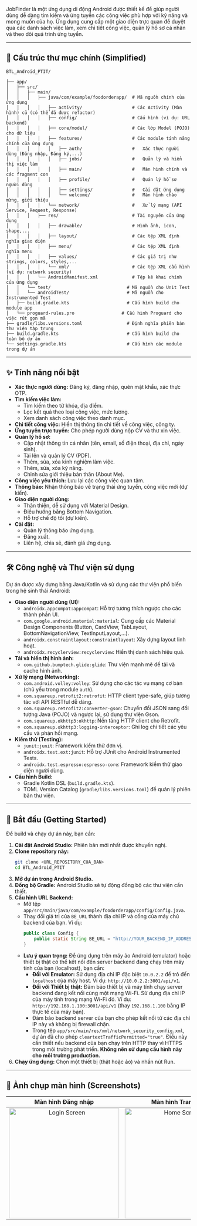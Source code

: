 JobFinder là một ứng dụng di động Android được thiết kế để giúp người dùng dễ dàng tìm kiếm và ứng tuyển các công việc phù hợp với kỹ năng và mong muốn của họ. Ứng dụng cung cấp một giao diện trực quan để duyệt qua các danh sách việc làm, xem chi tiết công việc, quản lý hồ sơ cá nhân và theo dõi quá trình ứng tuyển.

---

## 📁 Cấu trúc thư mục chính (Simplified)
```
BTL_Android_PTIT/

├── app/
│   ├── src/
│   │   ├── main/
│   │   │   ├── java/com/example/foodorderapp/  # Mã nguồn chính của ứng dụng
│   │   │   │   ├── activity/                   # Các Activity (Màn hình) cũ (có thể đã được refactor)
│   │   │   │   ├── config/                     # Cấu hình (ví dụ: URL backend)
│   │   │   │   ├── core/model/                 # Các lớp Model (POJO) cho dữ liệu
│   │   │   │   ├── features/                   # Các module tính năng chính của ứng dụng
│   │   │   │   │   ├── auth/                   #   Xác thực người dùng (Đăng nhập, Đăng ký,...)
│   │   │   │   │   ├── jobs/                   #   Quản lý và hiển thị việc làm
│   │   │   │   │   ├── main/                   #   Màn hình chính và các fragment con
│   │   │   │   │   ├── profile/                #   Quản lý hồ sơ người dùng
│   │   │   │   │   ├── settings/               #   Cài đặt ứng dụng
│   │   │   │   │   └── welcome/                #   Màn hình chào mừng, giới thiệu
│   │   │   │   └── network/                    #   Xử lý mạng (API Service, Request, Response)
│   │   │   ├── res/                            # Tài nguyên của ứng dụng
│   │   │   │   ├── drawable/                   # Hình ảnh, icon, shape,...
│   │   │   │   ├── layout/                     # Các tệp XML định nghĩa giao diện
│   │   │   │   ├── menu/                       # Các tệp XML định nghĩa menu
│   │   │   │   ├── values/                     # Các giá trị như strings, colors, styles,...
│   │   │   │   └── xml/                        # Các tệp XML cấu hình (ví dụ: network security)
│   │   │   └── AndroidManifest.xml             # Tệp kê khai chính của ứng dụng
│   │   └── test/                             # Mã nguồn cho Unit Test
│   │   └── androidTest/                      # Mã nguồn cho Instrumented Test
│   ├── build.gradle.kts                      # Cấu hình build cho module app
│   └── proguard-rules.pro                  # Cấu hình Proguard cho việc rút gọn mã
├── gradle/libs.versions.toml                 # Định nghĩa phiên bản thư viện tập trung
├── build.gradle.kts                          # Cấu hình build cho toàn bộ dự án
└── settings.gradle.kts                       # Cấu hình các module trong dự án
```
---

## ✨ Tính năng nổi bật

* **Xác thực người dùng:** Đăng ký, đăng nhập, quên mật khẩu, xác thực OTP.
* **Tìm kiếm việc làm:**
    * Tìm kiếm theo từ khóa, địa điểm.
    * Lọc kết quả theo loại công việc, mức lương.
    * Xem danh sách công việc theo danh mục.
* **Chi tiết công việc:** Hiển thị thông tin chi tiết về công việc, công ty.
* **Ứng tuyển trực tuyến:** Cho phép người dùng nộp CV và thư xin việc.
* **Quản lý hồ sơ:**
    * Cập nhật thông tin cá nhân (tên, email, số điện thoại, địa chỉ, ngày sinh).
    * Tải lên và quản lý CV (PDF).
    * Thêm, sửa, xóa kinh nghiệm làm việc.
    * Thêm, sửa, xóa kỹ năng.
    * Chỉnh sửa giới thiệu bản thân (About Me).
* **Công việc yêu thích:** Lưu lại các công việc quan tâm.
* **Thông báo:** Nhận thông báo về trạng thái ứng tuyển, công việc mới (dự kiến).
* **Giao diện người dùng:**
    * Thân thiện, dễ sử dụng với Material Design.
    * Điều hướng bằng Bottom Navigation.
    * Hỗ trợ chế độ tối (dự kiến).
* **Cài đặt:**
    * Quản lý thông báo ứng dụng.
    * Đăng xuất.
    * Liên hệ, chia sẻ, đánh giá ứng dụng.

---

## 🛠️ Công nghệ và Thư viện sử dụng

Dự án được xây dựng bằng Java/Kotlin và sử dụng các thư viện phổ biến trong hệ sinh thái Android:

* **Giao diện người dùng (UI):**
    * `androidx.appcompat:appcompat`: Hỗ trợ tương thích ngược cho các thành phần UI.
    * `com.google.android.material:material`: Cung cấp các Material Design Components (Button, CardView, TabLayout, BottomNavigationView, TextInputLayout,...).
    * `androidx.constraintlayout:constraintlayout`: Xây dựng layout linh hoạt.
    * `androidx.recyclerview:recyclerview`: Hiển thị danh sách hiệu quả.
* **Tải và hiển thị hình ảnh:**
    * `com.github.bumptech.glide:glide`: Thư viện mạnh mẽ để tải và cache hình ảnh.
* **Xử lý mạng (Networking):**
    * `com.android.volley:volley`: Sử dụng cho các tác vụ mạng cơ bản (chủ yếu trong module `auth`).
    * `com.squareup.retrofit2:retrofit`: HTTP client type-safe, giúp tương tác với API RESTful dễ dàng.
    * `com.squareup.retrofit2:converter-gson`: Chuyển đổi JSON sang đối tượng Java (POJO) và ngược lại, sử dụng thư viện Gson.
    * `com.squareup.okhttp3:okhttp`: Nền tảng HTTP client cho Retrofit.
    * `com.squareup.okhttp3:logging-interceptor`: Ghi log chi tiết các yêu cầu và phản hồi mạng.
* **Kiểm thử (Testing):**
    * `junit:junit`: Framework kiểm thử đơn vị.
    * `androidx.test.ext:junit`: Hỗ trợ JUnit cho Android Instrumented Tests.
    * `androidx.test.espresso:espresso-core`: Framework kiểm thử giao diện người dùng.
* **Cấu hình Build:**
    * Gradle Kotlin DSL (`build.gradle.kts`).
    * TOML Version Catalog (`gradle/libs.versions.toml`) để quản lý phiên bản thư viện.

---

## 🚀 Bắt đầu (Getting Started)

Để build và chạy dự án này, bạn cần:

1.  **Cài đặt Android Studio:** Phiên bản mới nhất được khuyến nghị.
2.  **Clone repository này:**
    ```bash
    git clone <URL_REPOSITORY_CUA_BAN>
    cd BTL_Android_PTIT
    ```
3.  **Mở dự án trong Android Studio.**
4.  **Đồng bộ Gradle:** Android Studio sẽ tự động đồng bộ các thư viện cần thiết.
5.  **Cấu hình URL Backend:**
    * Mở tệp `app/src/main/java/com/example/foodorderapp/config/Config.java`.
    * Thay đổi giá trị của `BE_URL` thành địa chỉ IP và cổng của máy chủ backend của bạn. Ví dụ:
        ```java
        public class Config {
            public static String BE_URL = "http://YOUR_BACKEND_IP_ADDRESS:PORT/api/v1";
        }
        ```
    * **Lưu ý quan trọng:** Để ứng dụng trên máy ảo Android (emulator) hoặc thiết bị thật có thể kết nối đến server backend đang chạy trên máy tính của bạn (localhost), bạn cần:
        * **Đối với Emulator:** Sử dụng địa chỉ IP đặc biệt `10.0.2.2` để trỏ đến `localhost` của máy host. Ví dụ: `http://10.0.2.2:3001/api/v1`.
        * **Đối với Thiết bị thật:** Đảm bảo thiết bị và máy tính chạy server backend đang kết nối cùng một mạng Wi-Fi. Sử dụng địa chỉ IP của máy tính trong mạng Wi-Fi đó. Ví dụ: `http://192.168.1.100:3001/api/v1` (thay `192.168.1.100` bằng IP thực tế của máy bạn).
        * Đảm bảo backend server của bạn cho phép kết nối từ các địa chỉ IP này và không bị firewall chặn.
        * Trong tệp `app/src/main/res/xml/network_security_config.xml`, dự án đã cho phép `cleartextTrafficPermitted="true"`. Điều này cần thiết nếu backend của bạn chạy trên HTTP thay vì HTTPS trong môi trường phát triển. **Không nên sử dụng cấu hình này cho môi trường production.**
6.  **Chạy ứng dụng:** Chọn một thiết bị (thật hoặc ảo) và nhấn nút Run.

---

## 📸 Ảnh chụp màn hình (Screenshots)

| Màn hình Đăng nhập                                 | Màn hình Trang chủ                                  | Màn hình Chi tiết Công việc                           |
| :--------------------------------------------------: | :----------------------------------------------------: | :------------------------------------------------------: |
| <img src="https://github.com/user-attachments/assets/ed2a0705-d310-4423-b91b-71aeddc7c6f9" alt="Login Screen" width="300"/> | <img src="https://github.com/user-attachments/assets/acab4ad1-8f30-4dea-831f-a6ac36721b60" alt="Home Screen" width="300"/> | <img src="https://github.com/user-attachments/assets/7e6f7fd1-c7b7-4702-bce5-3c88c2a9ec83" alt="Job Detail Screen" width="300"/> |
